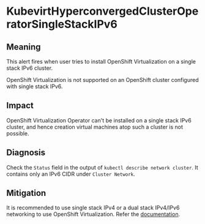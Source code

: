 # KubevirtHyperconvergedClusterOperatorSingleStackIPv6
<!-- Edited by dharmit, Jul 2023-->

## Meaning

This alert fires when user tries to install OpenShift Virtualization on a single stack IPv6 cluster.

OpenShift Virtualization is not supported on an OpenShift cluster configured with single stack IPv6.

## Impact

OpenShift Virtualization Operator can't be installed on a single stack IPv6 cluster, and hence creation virtual 
machines atop such a cluster is not possible.

## Diagnosis

Check the `Status` field in the output of `kubectl describe network cluster`. It contains only an IPv6 CIDR under 
`Cluster Network`.

## Mitigation

It is recommended to use single stack IPv4 or a dual stack IPv4/IPv6 networking to use OpenShift Virtualization. 
Refer the [documentation](https://docs.openshift.com/container-platform/latest/networking/ovn_kubernetes_network_provider/converting-to-dual-stack.html).